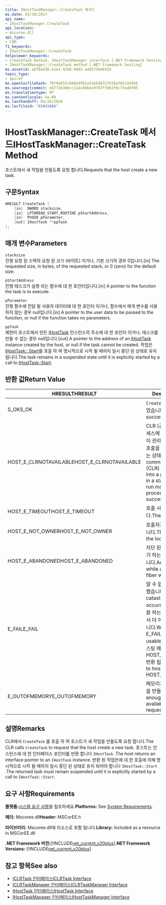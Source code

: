 ```yaml
---
title: IHostTaskManager::CreateTask 메서드
ms.date: 03/30/2017
api_name:
- IHostTaskManager.CreateTask
api_location:
- mscoree.dll
api_type:
- COM
f1_keywords:
- IHostTaskManager::CreateTask
helpviewer_keywords:
- CreateTask method, IHostTaskManager interface [.NET Framework hosting]
- IHostTaskManager::CreateTask method [.NET Framework hosting]
ms.assetid: a6f8ad36-61e1-42b0-9db2-add575646d18
topic_type:
- apiref
ms.openlocfilehash: 7079a915c0402df62afa5648317619af82c943b0
ms.sourcegitcommit: e5772b3ddcc114c80b4c9767ffdb3f6c7fad8f05
ms.translationtype: MT
ms.contentlocale: ko-KR
ms.lasthandoff: 05/26/2020
ms.locfileid: "83841986"
---
```

# <a name="ihosttaskmanagercreatetask-method"></a><span data-ttu-id="04cd4-102">IHostTaskManager::CreateTask 메서드</span><span class="sxs-lookup"><span data-stu-id="04cd4-102">IHostTaskManager::CreateTask Method</span></span>
<span data-ttu-id="04cd4-103">호스트에서 새 작업을 만들도록 요청 합니다.</span><span class="sxs-lookup"><span data-stu-id="04cd4-103">Requests that the host create a new task.</span></span>  
  
## <a name="syntax"></a><span data-ttu-id="04cd4-104">구문</span><span class="sxs-lookup"><span data-stu-id="04cd4-104">Syntax</span></span>  
  
```cpp  
HRESULT CreateTask (  
    [in]  DWORD stacksize,
    [in]  LPTHREAD_START_ROUTINE pStartAddress,  
    [in]  PVOID pParameter,  
    [out] IHostTask **ppTask  
);  
```  
  
## <a name="parameters"></a><span data-ttu-id="04cd4-105">매개 변수</span><span class="sxs-lookup"><span data-stu-id="04cd4-105">Parameters</span></span>  
 `stacksize`  
 <span data-ttu-id="04cd4-106">진행 요청 된 스택의 요청 된 크기 (바이트) 이거나, 기본 크기의 경우 0입니다.</span><span class="sxs-lookup"><span data-stu-id="04cd4-106">[in] The requested size, in bytes, of the requested stack, or 0 (zero) for the default size.</span></span>  
  
 `pStartAddress`  
 <span data-ttu-id="04cd4-107">진행 태스크가 실행 되는 함수에 대 한 포인터입니다.</span><span class="sxs-lookup"><span data-stu-id="04cd4-107">[in] A pointer to the function the task is to execute.</span></span>  
  
 `pParameter`  
 <span data-ttu-id="04cd4-108">진행 함수에 전달 될 사용자 데이터에 대 한 포인터 이거나, 함수에서 매개 변수를 사용 하지 않는 경우 null입니다.</span><span class="sxs-lookup"><span data-stu-id="04cd4-108">[in] A pointer to the user data to be passed to the function, or null if the function takes no parameters.</span></span>  
  
 `ppTask`  
 <span data-ttu-id="04cd4-109">제한이 호스트에서 만든 [IHostTask](../../../../docs/framework/unmanaged-api/hosting/ihosttask-interface.md) 인스턴스의 주소에 대 한 포인터 이거나, 태스크를 만들 수 없는 경우 null입니다.</span><span class="sxs-lookup"><span data-stu-id="04cd4-109">[out] A pointer to the address of an [IHostTask](../../../../docs/framework/unmanaged-api/hosting/ihosttask-interface.md) instance created by the host, or null if the task cannot be created.</span></span> <span data-ttu-id="04cd4-110">작업은 [IHostTask:: Start](ihosttask-start-method.md)를 호출 하 여 명시적으로 시작 될 때까지 일시 중단 된 상태로 유지 됩니다.</span><span class="sxs-lookup"><span data-stu-id="04cd4-110">The task remains in a suspended state until it is explicitly started by a call to [IHostTask::Start](ihosttask-start-method.md).</span></span>  
  
## <a name="return-value"></a><span data-ttu-id="04cd4-111">반환 값</span><span class="sxs-lookup"><span data-stu-id="04cd4-111">Return Value</span></span>  
  
|<span data-ttu-id="04cd4-112">HRESULT</span><span class="sxs-lookup"><span data-stu-id="04cd4-112">HRESULT</span></span>|<span data-ttu-id="04cd4-113">Description</span><span class="sxs-lookup"><span data-stu-id="04cd4-113">Description</span></span>|  
|-------------|-----------------|  
|<span data-ttu-id="04cd4-114">S_OK</span><span class="sxs-lookup"><span data-stu-id="04cd4-114">S_OK</span></span>|<span data-ttu-id="04cd4-115">`CreateTask`성공적으로 반환 되었습니다.</span><span class="sxs-lookup"><span data-stu-id="04cd4-115">`CreateTask` returned successfully.</span></span>|  
|<span data-ttu-id="04cd4-116">HOST_E_CLRNOTAVAILABLE</span><span class="sxs-lookup"><span data-stu-id="04cd4-116">HOST_E_CLRNOTAVAILABLE</span></span>|<span data-ttu-id="04cd4-117">CLR (공용 언어 런타임)이 프로세스에 로드 되지 않았거나 CLR이 관리 코드를 실행할 수 없거나 호출을 성공적으로 처리할 수 없는 상태에 있습니다.</span><span class="sxs-lookup"><span data-stu-id="04cd4-117">The common language runtime (CLR) has not been loaded into a process, or the CLR is in a state in which it cannot run managed code or process the call successfully.</span></span>|  
|<span data-ttu-id="04cd4-118">HOST_E_TIMEOUT</span><span class="sxs-lookup"><span data-stu-id="04cd4-118">HOST_E_TIMEOUT</span></span>|<span data-ttu-id="04cd4-119">호출 시간이 초과 되었습니다.</span><span class="sxs-lookup"><span data-stu-id="04cd4-119">The call timed out.</span></span>|  
|<span data-ttu-id="04cd4-120">HOST_E_NOT_OWNER</span><span class="sxs-lookup"><span data-stu-id="04cd4-120">HOST_E_NOT_OWNER</span></span>|<span data-ttu-id="04cd4-121">호출자가 잠금을 소유 하지 않습니다.</span><span class="sxs-lookup"><span data-stu-id="04cd4-121">The caller does not own the lock.</span></span>|  
|<span data-ttu-id="04cd4-122">HOST_E_ABANDONED</span><span class="sxs-lookup"><span data-stu-id="04cd4-122">HOST_E_ABANDONED</span></span>|<span data-ttu-id="04cd4-123">차단 된 스레드나 파이버에서 대기 하는 동안 이벤트를 취소 했습니다.</span><span class="sxs-lookup"><span data-stu-id="04cd4-123">An event was canceled while a blocked thread or fiber was waiting on it.</span></span>|  
|<span data-ttu-id="04cd4-124">E_FAIL</span><span class="sxs-lookup"><span data-stu-id="04cd4-124">E_FAIL</span></span>|<span data-ttu-id="04cd4-125">알 수 없는 치명적인 오류가 발생 했습니다.</span><span class="sxs-lookup"><span data-stu-id="04cd4-125">An unknown catastrophic failure occurred.</span></span> <span data-ttu-id="04cd4-126">메서드가 E_FAIL 반환 하는 경우 해당 프로세스 내에서 더 이상 CLR을 사용할 수 없습니다.</span><span class="sxs-lookup"><span data-stu-id="04cd4-126">When a method returns E_FAIL, the CLR is no longer usable within the process.</span></span> <span data-ttu-id="04cd4-127">호스팅 메서드를 이후에 호출 하면 HOST_E_CLRNOTAVAILABLE 반환 됩니다.</span><span class="sxs-lookup"><span data-stu-id="04cd4-127">Subsequent calls to hosting methods return HOST_E_CLRNOTAVAILABLE.</span></span>|  
|<span data-ttu-id="04cd4-128">E_OUTOFMEMORY</span><span class="sxs-lookup"><span data-stu-id="04cd4-128">E_OUTOFMEMORY</span></span>|<span data-ttu-id="04cd4-129">메모리가 부족 하 여 요청한 작업을 만들 수 없습니다.</span><span class="sxs-lookup"><span data-stu-id="04cd4-129">Not enough memory was available to create the requested task.</span></span>|  
  
## <a name="remarks"></a><span data-ttu-id="04cd4-130">설명</span><span class="sxs-lookup"><span data-stu-id="04cd4-130">Remarks</span></span>  
 <span data-ttu-id="04cd4-131">CLR에서 `CreateTask` 를 호출 하 여 호스트가 새 작업을 만들도록 요청 합니다.</span><span class="sxs-lookup"><span data-stu-id="04cd4-131">The CLR calls `CreateTask` to request that the host create a new task.</span></span> <span data-ttu-id="04cd4-132">호스트는 인스턴스에 대 한 인터페이스 포인터를 반환 합니다 `IHostTask` .</span><span class="sxs-lookup"><span data-stu-id="04cd4-132">The host returns an interface pointer to an `IHostTask` instance.</span></span> <span data-ttu-id="04cd4-133">반환 된 작업은에 대 한 호출에 의해 명시적으로 시작 될 때까지 일시 중단 된 상태로 유지 되어야 합니다 `IHostTask::Start` .</span><span class="sxs-lookup"><span data-stu-id="04cd4-133">The returned task must remain suspended until it is explicitly started by a call to `IHostTask::Start`.</span></span>  
  
## <a name="requirements"></a><span data-ttu-id="04cd4-134">요구 사항</span><span class="sxs-lookup"><span data-stu-id="04cd4-134">Requirements</span></span>  
 <span data-ttu-id="04cd4-135">**플랫폼:**[시스템 요구 사항](../../get-started/system-requirements.md)을 참조하세요.</span><span class="sxs-lookup"><span data-stu-id="04cd4-135">**Platforms:** See [System Requirements](../../get-started/system-requirements.md).</span></span>  
  
 <span data-ttu-id="04cd4-136">**헤더:** Mscoree.dll</span><span class="sxs-lookup"><span data-stu-id="04cd4-136">**Header:** MSCorEE.h</span></span>  
  
 <span data-ttu-id="04cd4-137">**라이브러리:** Mscoree.dll에 리소스로 포함 됩니다.</span><span class="sxs-lookup"><span data-stu-id="04cd4-137">**Library:** Included as a resource in MSCorEE.dll</span></span>  
  
 <span data-ttu-id="04cd4-138">**.NET Framework 버전:**[!INCLUDE[net_current_v20plus](../../../../includes/net-current-v20plus-md.md)]</span><span class="sxs-lookup"><span data-stu-id="04cd4-138">**.NET Framework Versions:** [!INCLUDE[net_current_v20plus](../../../../includes/net-current-v20plus-md.md)]</span></span>  
  
## <a name="see-also"></a><span data-ttu-id="04cd4-139">참고 항목</span><span class="sxs-lookup"><span data-stu-id="04cd4-139">See also</span></span>

- [<span data-ttu-id="04cd4-140">ICLRTask 인터페이스</span><span class="sxs-lookup"><span data-stu-id="04cd4-140">ICLRTask Interface</span></span>](iclrtask-interface.md)
- [<span data-ttu-id="04cd4-141">ICLRTaskManager 인터페이스</span><span class="sxs-lookup"><span data-stu-id="04cd4-141">ICLRTaskManager Interface</span></span>](iclrtaskmanager-interface.md)
- [<span data-ttu-id="04cd4-142">IHostTask 인터페이스</span><span class="sxs-lookup"><span data-stu-id="04cd4-142">IHostTask Interface</span></span>](ihosttask-interface.md)
- [<span data-ttu-id="04cd4-143">IHostTaskManager 인터페이스</span><span class="sxs-lookup"><span data-stu-id="04cd4-143">IHostTaskManager Interface</span></span>](ihosttaskmanager-interface.md)
